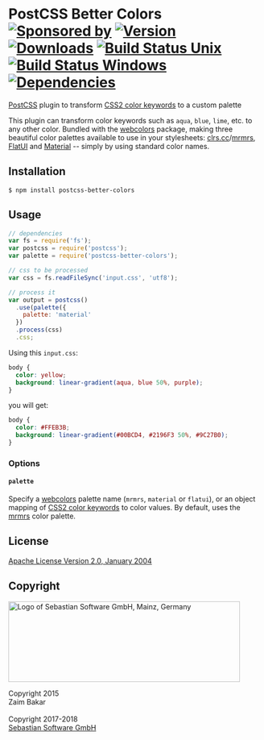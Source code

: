 # PostCSS Better Colors<br/>[![Sponsored by][sponsor-img]][sponsor] [![Version][npm-version-img]][npm] [![Downloads][npm-downloads-img]][npm] [![Build Status Unix][travis-img]][travis] [![Build Status Windows][appveyor-img]][appveyor] [![Dependencies][deps-img]][deps]

[sponsor-img]: https://img.shields.io/badge/Sponsored%20by-Sebastian%20Software-692446.svg
[sponsor]: https://www.sebastian-software.de
[deps]: https://david-dm.org/sebastian-software/postcss-better-colors
[deps-img]: https://david-dm.org/sebastian-software/postcss-better-colors.svg
[npm]: https://www.npmjs.com/package/postcss-better-colors
[npm-downloads-img]: https://img.shields.io/npm/dm/postcss-better-colors.svg
[npm-version-img]: https://img.shields.io/npm/v/postcss-better-colors.svg
[travis-img]: https://img.shields.io/travis/sebastian-software/postcss-better-colors/master.svg?branch=master&label=unix%20build
[appveyor-img]: https://img.shields.io/appveyor/ci/swernerx/postcss-better-colors/master.svg?label=windows%20build
[travis]: https://travis-ci.org/sebastian-software/postcss-better-colors
[appveyor]: https://ci.appveyor.com/project/swernerx/postcss-better-colors/branch/master


[PostCSS](https://github.com/postcss/postcss) plugin to transform [CSS2 color keywords](http://www.w3.org/TR/2011/REC-CSS2-20110607/syndata.html#value-def-color) to a custom palette

This plugin can transform color keywords such as `aqua`, `blue`, `lime`, etc.
to any other color. Bundled with the
[webcolors](https://github.com/zaim/webcolors) package, making three beautiful
color palettes available to use in your stylesheets: [clrs.cc](http://clrs.cc)/[mrmrs](https://github.com/mrmrs/colors),
[FlatUI](http://flatuicolors.co) and [Material](http://www.google.com/design/spec/style/color.html) -- simply by using standard color names.

## Installation

```
$ npm install postcss-better-colors
```

## Usage

```javascript
// dependencies
var fs = require('fs');
var postcss = require('postcss');
var palette = require('postcss-better-colors');

// css to be processed
var css = fs.readFileSync('input.css', 'utf8');

// process it
var output = postcss()
  .use(palette({
    palette: 'material'
  })
  .process(css)
  .css;
```

Using this `input.css`:

```css
body {
  color: yellow;
  background: linear-gradient(aqua, blue 50%, purple);
}
```

you will get:

```css
body {
  color: #FFEB3B;
  background: linear-gradient(#00BCD4, #2196F3 50%, #9C27B0);
}
```

### Options

#### `palette`

Specify a [webcolors](https://github.com/zaim/webcolors) palette name
(`mrmrs`, `material` or `flatui`), or an object mapping of [CSS2 color keywords](http://www.w3.org/TR/2011/REC-CSS2-20110607/syndata.html#value-def-color) to
color values. By default, uses the [mrmrs](https://github.com/mrmrs/colors)
color palette.


## License

[Apache License Version 2.0, January 2004](license)

## Copyright


<img src="https://cdn.rawgit.com/sebastian-software/sebastian-software-brand/1c32115c/sebastiansoftware-en.svg" alt="Logo of Sebastian Software GmbH, Mainz, Germany" width="460" height="160"/>

Copyright 2015<br/>Zaim Bakar<br/><br/>
Copyright 2017-2018<br/>[Sebastian Software GmbH](http://www.sebastian-software.de)
